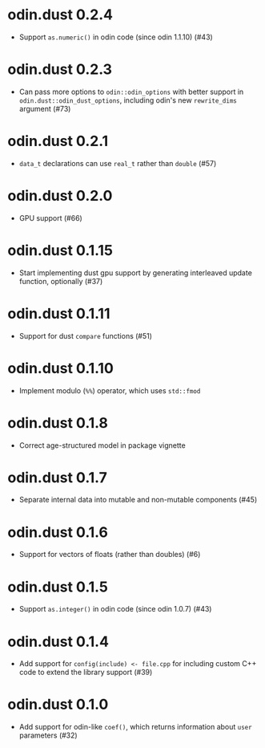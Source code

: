 # odin.dust 0.2.4

* Support `as.numeric()` in odin code (since odin 1.1.10) (#43)

# odin.dust 0.2.3

* Can pass more options to `odin::odin_options` with better support in `odin.dust::odin_dust_options`, including odin's new `rewrite_dims` argument (#73)

# odin.dust 0.2.1

* `data_t` declarations can use `real_t` rather than `double` (#57)

# odin.dust 0.2.0

* GPU support (#66)

# odin.dust 0.1.15

* Start implementing dust gpu support by generating interleaved update function, optionally (#37)

# odin.dust 0.1.11

* Support for dust `compare` functions (#51)

# odin.dust 0.1.10

* Implement modulo (`%%`) operator, which uses `std::fmod`

# odin.dust 0.1.8

* Correct age-structured model in package vignette

# odin.dust 0.1.7

* Separate internal data into mutable and non-mutable components (#45)

# odin.dust 0.1.6

* Support for vectors of floats (rather than doubles) (#6)

# odin.dust 0.1.5

* Support `as.integer()` in odin code (since odin 1.0.7) (#43)

# odin.dust 0.1.4

* Add support for `config(include) <- file.cpp` for including custom C++ code to extend the library support (#39)

# odin.dust 0.1.0

* Add support for odin-like `coef()`, which returns information about `user` parameters (#32)
